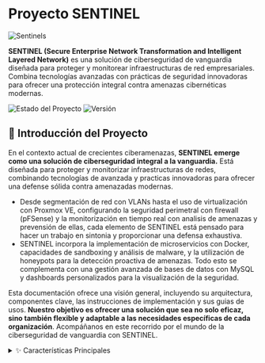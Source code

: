 # Proyecto SENTINEL
![Sentinels](SENTINELS/ASSETS/Sentinels.gif)


**SENTINEL (Secure Enterprise Network Transformation and Intelligent Layered Network)** es una solución de ciberseguridad de vanguardia diseñada para proteger y monitorear infraestructuras de red empresariales.
Combina tecnologías avanzadas con prácticas de seguridad innovadoras para ofrecer una protección integral contra amenazas cibernéticas modernas.

![Estado del Proyecto](https://img.shields.io/badge/estado-en%20desarrollo-yellow) ![Versión](https://img.shields.io/badge/version-1.0.0-blue)

## 🚀 Introducción del Proyecto

En el contexto actual de crecientes ciberamenazas, **SENTINEL emerge como una solución de ciberseguridad integral a la vanguardia.** Está diseñada para proteger y monitorizar infraestructuras de redes, combinando tecnologías de avanzada y practicas innovadoras para ofrecer una defense sólida contra amenazadas modernas.

- Desde segmentación de red con VLANs hasta el uso de virtualización con Proxmox VE, configurando la seguridad perimetral con firewall (pFSense) y la monitorización en tiempo real con analisis de amenazas y prevensión de ellas, cada elemento de SENTINEL está pensado para hacer un trabajo en sintonia y proporcionar una defensa exhaustiva.
- SENTINEL incorpora la implementación de microservicios con Docker, capacidades de sandboxing y análisis de malware, y la utilización de honeypots para la detección proactiva de amenazas. Todo esto se complementa con una gestión avanzada de bases de datos con MySQL y dashboards personalizados para la visualización de la seguridad.

Esta documentación ofrece una visión general, incluyendo su arquitectura, componentes clave, las instrucciones de implementación y sus guias de usos. **Nuestro objetivo es ofrecer una solución que sea no solo eficaz, sino también flexible y adaptable a las necesidades específicas de cada organización**. Acompáñanos en este recorrido por el mundo de la ciberseguridad de vanguardia con SENTINEL.


<details>
  <summary>✨ Características Principales</summary>
  <ul>
    <li>🛡️ Arquitectura de red segmentada con VLANs</li>
    <li>🖥️ Virtualización avanzada con Proxmox VE</li>
    <li>🔒 Seguridad perimetral robusta (firewall pfSense, IDS/IPS)</li>
    <li>🔍 Monitorización en tiempo real con análisis de amenazas</li>
    <li>🐳 Implementación de microservicios con Docker</li>
    <li>🕵️ Capacidades de sandboxing y análisis de malware</li>
    <li>🍯 Tecnología de honeypots para detección proactiva de amenazas</li>
    <li>🔐 Gestión avanzada de bases de datos con MySQL</li>
    <li>📊 Dashboards personalizados para visualización de seguridad</li>
  </ul>

 <details>
  <summary>🛠️ Tecnologías y Herramientas</summary>
<ul>- Proxmox VE para virtualización</ul>
<ul>- pfSense como firewall principal</ul>
<ul>- Suricata/Snort para IDS/IPS</ul>
<ul>- Docker para contenerización</ul>
<ul>- MySQL para gestión de bases de datos</ul>
<ul>- Python y Bash para scripting y automatización</ul>
<ul>- Ansible para gestión de configuraciones</ul>
 </details>

<details>
  <summary>🏗️ Componentes Clave</summary>
  <ul>
    <li>Arquitectura de Red Segmentada
      <ul>
        <li>Diseño de topología con VLANs y zonas de seguridad</li>
        <li>Implementación de modelo de zonas y conductos</li>
      </ul>
    </li>
    <li>Virtualización y Servicios Core
      <ul>
        <li>Plataforma Proxmox VE</li>
        <li>Servidores virtuales para servicios esenciales</li>
      </ul>
    </li>
    <li>Seguridad Perimetral y de Red
      <ul>
        <li>Firewall pfSense</li>
        <li>IDS/IPS (Snort)</li>
        <li>Filtrado DNS con Pi-hole</li>
      </ul>
    </li>
    <li>Gestión y Seguridad de Datos
      <ul>
        <li>MySQL con configuraciones de seguridad avanzadas</li>
        <li>Sistema de copias de seguridad y RAID</li>
      </ul>
    </li>
    <li>Monitorización y Administración
      <ul>
        <li>Sistema de monitorización en tiempo real (Zabbix o Nagios)</li>
        <li>Administración remota con Webmin</li>
      </ul>
    </li>
    <li>Contenedores y Microservicios
      <ul>
        <li>Implementación de Docker</li>
      </ul>
    </li>
    <li>Técnicas Avanzadas de Seguridad
      <ul>
        <li>Port Knocking</li>
        <li>Gestión de secretos con SOPS y AGE</li>
        <li>VPN para acceso remoto seguro</li>
      </ul>
    </li>
    <li>Automatización y Scripting
      <ul>
        <li>Scripts en Bash y Python para mantenimiento y seguridad</li>
      </ul>
    </li>
    <li>Análisis de Malware y Sandboxing
      <ul>
        <li>Cuckoo Sandbox</li>
        <li>Laboratorio aislado para análisis manual</li>
      </ul>
    </li>
    <li>Honeypots y Deception Technology
      <ul>
        <li>T-Pot para simulación de servicios</li>
        <li>Señuelos y trampas en la red</li>
      </ul>
    </li>
    <li>Pruebas de Seguridad y Hardening
      <ul>
        <li>Pentesting</li>
        <li>Hardening de sistemas y servicios</li>
      </ul>
    </li>
  </ul>
</details>

<details>
  <summary>📋 Resumen de Recursos</summary>
  
  | Componente            | Almacenamiento | CPU | RAM     | IP               |
  |-----------------------|----------------|-----|---------|-------------------|
  | Máquina Host (x2)     | 510GB          | 4   | 8GB     | 100.77.20.132     |
  | VM Windows            | 50GB           | 2   | 4GB     | 192.168.1.10/24   |
  | VM Linux              | 50GB           | 2   | 4GB     | 192.168.1.20/24   |
  | VM Mac                | 50GB           | 2   | 4GB     | 192.168.1.30/24   |
  | Máquina Contenedores  | 50GB           | 2   | 4GB     | 192.168.1.40/24   |
  | pfSense (Firewall)    | 20GB           | 1   | 2GB     | 192.168.1.1/24    |
  | Suricata/Snort (IDS/IPS)| 20GB         | 1   | 2GB     | 192.168.1.50/24   |
  | MySQL (en Proxmox)    | 20GB           | 1   | 2GB     | 192.168.1.60/24   |
  | Raspberry Pi (MySQL)   | 20GB          | 1   | 2GB     | 192.168.1.70/24   |

</details>

<details>
  <summary>🛜  DIAGRAMA DE RED SENTINEL</summary>

  ![Diagrama de red](SENTINELS/ASSETS/Diagramasentinel.gif)

</details>


 ## 🚀 Instrucciones de Instalación</summary>
<details>
  <summary>🚀 HIPERVISOR: DEFINICIÓN Y TIPOS </summary>

Los hipervisores, o monitores de máquinas virtuales, son sistemas de software que crean y ejecutan máquinas virtuales. Estos hipervisores separan el sistema operativo y los recursos de las máquinas virtuales para crearlas y gestionarlas. El hardware físico que funciona como hipervisor se llama "host", mientras que las máquinas virtuales que utilizan estos recursos se llaman "huéspedes".

El hipervisor trata los recursos como un pool que se puede redistribuir fácilmente entre las máquinas virtuales existentes o las nuevas. Todos los hipervisores requieren algunos elementos del sistema operativo para ejecutar las máquinas virtuales, como el gestor de memoria, el programador de procesos, los controladores de dispositivos, etc.

El hipervisor asigna los recursos a cada máquina virtual y gestiona su programación en función de los recursos físicos disponibles. Con un hipervisor, es posible ejecutar varios sistemas operativos al mismo tiempo, compartiendo los mismos recursos de hardware virtualizados.

## Tipos de Hipervisores

| Característica | Hipervisor Tipo 1 (Bare-Metal) | Hipervisor Tipo 2 (Hosted) |
|----------------|--------------------------------|----------------------------|
| Ejecución | Directamente sobre el hardware físico | Sobre un sistema operativo anfitrión |
| Interacción | Directa con CPU, memoria y almacenamiento | A través del sistema operativo host |
| Eficiencia | Mayor eficiencia y rendimiento | Menor eficiencia debido a la capa adicional del SO |
| Uso común | Entornos empresariales y centros de datos | PCs individuales, desarrollo y pruebas |
| Seguridad | Mayor aislamiento y seguridad | Potencialmente más vulnerable si se compromete el SO host |
| Flexibilidad | Menor flexibilidad en términos de hardware soportado | Mayor flexibilidad para diferentes tipos de hardware |
| Ejemplos | VMware ESXi, Microsoft Hyper-V, Citrix Hypervisor, KVM, Nutanix AHV, Proxmox VE | VMware Workstation/Fusion, Oracle VirtualBox, QEMU |
| Ventajas | Mejor aprovechamiento de recursos, alta disponibilidad | Fácil instalación, ideal para múltiples SO en una sola máquina |
| Desventajas | Requiere hardware dedicado, mayor complejidad de configuración | Posible latencia, menor rendimiento general |
| Ideal para | Infraestructuras que requieren alto rendimiento y disponibilidad | Usuarios que necesitan múltiples entornos operativos en una sola máquina |

## Funcionalidad

Un hipervisor permite que varias instancias de sistema operativo trabajen juntas y compartan los mismos recursos físicos de la computadora. Esto se conoce como virtualización, y estas instancias se llaman máquinas virtuales. El hipervisor administra estas máquinas virtuales mientras se ejecutan simultáneamente, separándolas lógicamente y asignando recursos de manera individual. Esto evita que una máquina virtual afecte a las demás, asegurando que si una de ellas se bloquea o tiene problemas, las demás sigan funcionando correctamente.
</details>

<details>
  <summary>📘 Guía de Uso</summary>
  <ul>
    <details>
      <summary>📘 Proxmox</summary>
      <ul>
        <li><strong>Proxmox Virtual Environment (Proxmox VE)</strong>
          <ul>
            <li>Proxmox VE es una plataforma de virtualización basada en Debian GNU/Linux que permite gestionar máquinas virtuales (VMs), contenedores y almacenamiento definido por software.</li>
            <li>Utiliza tecnologías como <strong>KVM</strong> para virtualización de hardware y <strong>LXC</strong> para virtualización a nivel de sistema operativo.</li>
          </ul>
        </li>
        <li><strong>Tecnologías de Virtualización: QEMU y KVM</strong>
          <ul>
            <li><strong>QEMU (Quick Emulator):</strong> Emulador de hardware y máquina virtual que puede operar con diferentes arquitecturas (x86, ARM, MIPS) y admite migración en vivo de VMs.</li>
            <li><strong>KVM (Kernel-based Virtual Machine):</strong> Hipervisor de tipo 1 basado en el kernel de Linux que permite ejecutar máquinas virtuales de alto rendimiento aprovechando las tecnologías de virtualización por hardware (Intel VT-x, AMD-V).</li>
          </ul>
        </li>
        <li><strong>Características clave de Proxmox VE:</strong>
          <ul>
            <li>Optimización de recursos y costos mediante virtualización eficiente.</li>
            <li>Interfaz web intuitiva para gestión centralizada de VMs, contenedores y almacenamiento.</li>
            <li>Soporte para diferentes tipos de almacenamiento (local, NFS, CIFS, iSCSI).</li>
            <li>Posibilidad de crear clústeres para redundancia y alta disponibilidad.</li>
            <li>Herramientas integradas para copias de seguridad, restauración y migración en vivo.</li>
            <li>Gestión avanzada de usuarios y permisos de acceso.</li>
            <li>Actualizaciones regulares con parches de seguridad y nuevas funciones.</li>
          </ul>
        </li>
        <li><strong>CEPH: Almacenamiento Distribuido</strong>
          <ul>
            <li><strong>¿Qué es CEPH?</strong> Un sistema de almacenamiento distribuido, escalable y confiable que combina almacenamiento de objetos, bloques y archivos.</li>
            <li><strong>Componentes principales de CEPH:</strong>
              <ul>
                <li><strong>Monitores:</strong> Controlan el estado del clúster.</li>
                <li><strong>Dispositivos de almacenamiento de objetos:</strong> Guardan los datos distribuidos.</li>
                <li><strong>Gestores:</strong> Gestionan las métricas y las interfaces del sistema.</li>
                <li><strong>Servidores de metadatos:</strong> Manejan el sistema de archivos CephFS.</li>
              </ul>
            </li>
            <li><strong>Ventajas de CEPH:</strong>
              <ul>
                <li>Alta disponibilidad gracias a la replicación y codificación de borrado.</li>
                <li>Escalabilidad masiva sin puntos de fallo únicos.</li>
                <li>Soporta múltiples tipos de almacenamiento (objetos, bloques y archivos).</li>
              </ul>
            </li>
          </ul>
        </li>
        <li><strong>Roles de Usuarios y Grupos en Proxmox:</strong>
          <table>
            <thead>
              <tr>
                <th>Rol</th>
                <th>Descripción</th>
              </tr>
            </thead>
            <tbody>
              <tr>
                <td><strong>Administrator</strong></td>
                <td>Total control sobre el sistema.</td>
              </tr>
              <tr>
                <td><strong>NoAccess</strong></td>
                <td>Sin privilegios para acceder.</td>
              </tr>
              <tr>
                <td><strong>PVEAdmin</strong></td>
                <td>Permite realizar muchas tareas, pero no puede cambiar la configuración del sistema.</td>
              </tr>
              <tr>
                <td><strong>PVEAuditor</strong></td>
                <td>Solo puede leer la información, no modificarla.</td>
              </tr>
              <tr>
                <td><strong>PVEDatastoreAdmin</strong></td>
                <td>Permite crear y gestionar espacio de backup y plantillas.</td>
              </tr>
              <tr>
                <td><strong>PVEDatastore</strong></td>
                <td>Permite asignar espacio de backup y visualizar el almacenamiento disponible.</td>
              </tr>
              <tr>
                <td><strong>PVEPoolAdmin</strong></td>
                <td>Administra pools de recursos.</td>
              </tr>
              <tr>
                <td><strong>PVEPoolUser</strong></td>
                <td>Acceso solo para visualizar pools.</td>
              </tr>
              <tr>
                <td><strong>PVESysAdmin</strong></td>
                <td>Acceso a auditoría, consola del sistema y registros.</td>
              </tr>
              <tr>
                <td><strong>PVEVMAdmin</strong></td>
                <td>Permite administrar todas las máquinas virtuales.</td>
              </tr>
              <tr>
                <td><strong>PVEVM</strong></td>
                <td>Permite ver, realizar copias de seguridad, configurar CD-ROM, acceder a la consola de máquinas virtuales y gestionar la energía de las VMs.</td>
              </tr>
            </tbody>
          </table>
          <ul>
            <li>Proxmox permite la creación de roles personalizados con privilegios adaptados a necesidades específicas.</li>
            <li>Los grupos de usuarios pueden ser creados para asignar permisos de forma más eficiente.</li>
          </ul>
        </li>
        <li><strong>Almacenamiento de ISOs y Plantillas en Proxmox:</strong>
          <ul>
            <li><strong>Imágenes ISO:</strong> Por defecto se almacenan en: <code>/var/lib/vz/template/iso</code></li>
            <li><strong>Plantillas de contenedores:</strong> Se almacenan por defecto en: <code>/var/lib/vz/template/cache</code></li>
            <li><strong>Imágenes de discos y plantillas de VMs:</strong> Usualmente se almacenan en: <code>/var/lib/vz/images/</code></li>
          </ul>
          <p>Proxmox permite configurar y crear repositorios dedicados para ISOs y plantillas. Para hacerlo, sigue estos pasos:</p>
          <ol>
            <li>En la interfaz web de Proxmox, selecciona el objeto "Datacenter" en la barra lateral.</li>
            <li>Abre la pestaña "Storage".</li>
            <li>Haz clic en "Add" y selecciona "Directory".</li>
            <li>Especifica un ID para el almacenamiento y la ruta donde deseas guardar los archivos.</li>
            <li>Selecciona los tipos de contenido a almacenar (ISO Images, Container Templates, etc.).</li>
          </ol>
        </li>
        <li><strong>Licencia de Proxmox:</strong>
          <ul>
            <li>Proxmox VE se distribuye bajo la licencia <strong>GNU AGPLv3</strong>, lo que permite su uso gratuito y la inspección de su código fuente.</li>
          </ul>
        </li>
      </ul>
    </details>
    <details>
  <summary>📚 Docker y Docker Compose</summary>
  <ul>
    <li><strong>Docker</strong>
      <ul>
        <li>Docker es una plataforma de código abierto que automatiza el despliegue de aplicaciones dentro de contenedores de software.</li>
        <li>Permite a los desarrolladores empaquetar aplicaciones con todas sus dependencias en contenedores ligeros, portátiles y consistentes.</li>
      </ul>
    </li>
    <li><strong>Componentes Clave</strong>
      <ul>
        <li><strong>Motor Docker</strong>: Aplicación cliente-servidor que incluye:
          <ul>
            <li><strong>Daemon (dockerd)</strong>: Proceso que gestiona contenedores, imágenes y redes.</li>
            <li><strong>API de Docker</strong>: Interfaz RESTful que permite la comunicación entre el cliente Docker y el daemon.</li>
            <li><strong>Cliente CLI (docker)</strong>: Herramienta de línea de comandos para interactuar con Docker.</li>
          </ul>
        </li>
        <li><strong>Imágenes</strong>: Plantillas de solo lectura que se utilizan para crear contenedores.</li>
        <li><strong>Contenedores</strong>: Instancias ejecutables de imágenes que ejecutan aplicaciones y sus dependencias.</li>
        <li><strong>Registros</strong>: Repositorios para almacenar y distribuir imágenes (ej. Docker Hub, Google Container Registry).</li>
      </ul>
    </li>
    <li><strong>Docker Compose</strong>
      <ul>
        <li>Docker Compose es una herramienta para definir y ejecutar aplicaciones Docker multi-contenedor.</li>
        <li>Utiliza un archivo YAML llamado <code>docker-compose.yml</code> para definir servicios.</li>
        <li>Se usa <code>docker compose up</code> para iniciar los contenedores.</li>
        <ul>
          <li><strong>Estructura básica del archivo docker-compose.yml:</strong>
            <pre><code>
version: "3.8"
services:
  web:
    image: nginx
    ports:
      - "80:80"
    volumes:
      - ./web:/usr/share/nginx/html
  db:
    image: mysql:8.0
    environment:
      MYSQL_ROOT_PASSWORD: example_password
            </code></pre>
          </li>
          <li><strong>Comandos principales:</strong>
            <ul>
              <li><code>docker compose up -d</code>: Inicia los servicios definidos en el archivo docker-compose.yml.</li>
              <li><code>docker compose down</code>: Detiene los servicios y elimina los contenedores creados.</li>
              <li><code>docker compose logs</code>: Muestra los logs de los servicios en ejecución.</li>
            </ul>
          </li>
        </ul>
      </ul>
    </li>
  </ul>

 ## Instalación de Docker y Docker Compose
  1. **Instalar Docker y Docker Compose**:
     ```bash
     apk add docker
     apk add docker-compose
     ```
  2. **Iniciar el servicio Docker**:
     ```bash
     service docker start
     ```
  3. **Verificar la instalación**:
     ```bash
     docker --version
     docker-compose --version
     ```
  ## Descarga de Imágenes Docker
  1. **Descargar imágenes necesarias**:
     - Para descargar la imagen de Nginx:
       ```bash
       docker pull nginx
       ```
     - Para descargar la imagen de Portainer:
       ```bash
       docker pull portainer/portainer-ce
       ```
  ## Ejecución de Contenedores
  1. **Ejecutar un contenedor Nginx**:
     ```bash
     docker run --nombre -de- mi-nginx -d -p 80:80 nginx
     ```
  2. **Ejecutar un contenedor Portainer**:
     ```bash
     docker run -d -p 9000:9000 --nombre-de-mi-portainer portainer/portainer-ce
     ```
  3. **Listar contenedores activos e imágenes descargadas**:
     ```bash
     docker ps -a
     docker images
     ```
  ## Uso de Docker Compose
  1. **Crear un archivo `docker-compose.yml`**:
     Este archivo define los servicios que deseas desplegar. Un ejemplo básico podría ser:
     ```yaml
     version: "3.8"
     services:
       app:
         image: php:8-fpm
         volumes:
           - ./app:/var/www/html
       db:
         image: mysql:8.0
         environment:
           MYSQL_ROOT_PASSWORD: example_password
       web:
         image: nginx
         ports:
           - "80:80"
         volumes:
           - ./nginx.conf:/etc/nginx/nginx.conf
     ```
  2. **Ejecutar los servicios definidos en `docker-compose.yml`**:
     ```bash
     docker compose up -d
     ```
  3. **Detener los servicios**:
     ```bash
     docker compose down
     ```
  4. **Ver logs de los servicios**:
     ```bash
     docker compose logs
     ```
  ## Gestión con Portainer
  1. **Acceder a Portainer**:
     - Una vez que el contenedor de Portainer esté en ejecución, accede a través del navegador en `http://localhost:9000`.
  2. **Crear un stack desde Portainer**:
     - Ve a la sección "Stacks" y selecciona "Add Stack".
     - Copia el contenido del archivo `docker-compose.yml` en el editor web.
     - Haz clic en "Deploy the Stack".
  ## Verificación del Despliegue
  1. **Verificar contenedores activos**:
     ```bash
     docker ps -a
     ```
  2. **Acceso a la aplicación web**:
     - Accede a tu aplicación web en `http://localhost`.
  3. **Acceso a phpMyAdmin (si está configurado)**:
     - Accede a phpMyAdmin en `http://localhost:8080`.
  4. **Estado del entorno desplegado (ejemplo)**:
     - Contenedores activos dentro del stack (ejemplo):
       - `miAppMySQL` (MySQL 8.0) → Escuchando en el puerto `3306:3306`.
       - `miAppNginx` (Servidor web Nginx) → Escuchando en `80:80`.
       - `miAppPHP` (PHP-FPM) → Sin puerto expuesto directamente.
       - `miAppPhpMyAdmin` (phpMyAdmin) → Accesible en `8080:80`.
 </details>
 <details>
  <summary>📘 Clúster Proxmox</summary>
      <h2>Clúster de Proxmox con 2 Nodos</h2>

  <p>Un <strong>Clúster de Proxmox</strong> es un conjunto de servidores (nodos) que trabajan de manera coordinada, gestionados desde una única interfaz. La principal ventaja de un clúster es que permite compartir recursos, como máquinas virtuales y almacenamiento, entre los nodos.</p>

  <p>En SENTINEL, hemos implementado la configuración de un clúster de dos nodos en <strong>Proxmox VE</strong>. El Cluster nos permite: la gestión centralizada de varios nodos, facilitando tareas como la migración de máquinas virtuales (VM), alta disponibilidad y administración de recursos.</p>

  <h4>Funcionalidades Clave:</h4>
  <ul>
    <li><strong>Migración de VMs</strong>: Las máquinas virtuales pueden ser movidas entre los nodos del clúster sin interrumpir su funcionamiento.</li>
    <li><strong>Alta Disponibilidad</strong>: Las máquinas virtuales pueden reiniciarse en otros nodos en caso de que uno de los nodos falle.</li>
    <li><strong>Gestión Centralizada</strong>: Los nodos pueden ser gestionados desde una sola interfaz web o por línea de comandos.</li>
    <li><strong>Escalabilidad</strong>: Es posible añadir más nodos al clúster conforme se necesiten más recursos.</li>
  </ul>

  <h4>Palabras claves de un Clúster Proxmox</h4>
  <ul>
    <li><strong>Nodos</strong>: Los servidores físicos o virtuales que forman parte del clúster. Cada nodo ejecuta una instancia de <strong>Proxmox VE</strong> (Virtual Environment) y puede contener máquinas virtuales o contenedores.</li>
    <li><strong>Corosync</strong>: Un sistema de comunicación entre nodos que garantiza que todos los nodos tengan la misma información y estado. <strong>Corosync</strong> es el encargado de la sincronización y comunicación en tiempo real, asegurando que los nodos estén siempre actualizados y evitando inconsistencias, como un estado de "split-brain" donde ambos nodos creen que son el principal.</li>
    <li><strong>Quorum</strong>: El quorum es el número mínimo de nodos que deben estar activos para que el clúster funcione correctamente. En un clúster de dos nodos, el quorum es crítico, ya que si un nodo se apaga, el clúster podría quedar sin consenso. Esto se soluciona añadiendo un <strong>nodo de votación</strong> (un tercer nodo virtual), que actúa como árbitro y garantiza que el clúster siempre tenga un consenso válido.</li>
    <li><strong>Cluster Manager (pvecm)</strong>: Herramienta utilizada para crear, gestionar y mantener la configuración del clúster desde la línea de comandos.</li>
  </ul>

  <h4>Beneficios de un Clúster de Dos Nodos:</h4>
  <ul>
    <li><strong>Alta Disponibilidad (HA)</strong>: Si un nodo falla, las máquinas virtuales pueden ser automáticamente reiniciadas en el otro nodo.</li>
    <li><strong>Migración en vivo</strong>: Las VMs pueden ser migradas de un nodo a otro sin causar tiempo de inactividad.</li>
    <li><strong>Redundancia de recursos</strong>: Los recursos (almacenamiento, CPU, memoria) están distribuidos entre los nodos, aumentando la tolerancia a fallos. Además, la distribución de recursos permite un balanceo de carga entre los nodos.</li>
  </ul>

  <h4>Redundancia de Almacenamiento</h4>
  <p>Para que las máquinas virtuales puedan ser movidas entre los nodos sin interrumpir el servicio, es crucial contar con un <strong>almacenamiento compartido</strong> (NFS, Ceph o iSCSI). Este almacenamiento es accesible desde ambos nodos y asegura que las VMs tengan acceso a los mismos discos, independientemente del nodo en el que se encuentren.</p>

  <h4>Monitoreo y Mantenimiento del Clúster</h4>
  <p>Es importante mantener el clúster funcionando de manera eficiente. Algunas herramientas útiles para monitorear el estado del clúster incluyen:</p>
  <ul>
    <li><code>pvecm status</code>: Muestra el estado general del clúster.</li>
    <li><code>pvecm nodes</code>: Verifica los nodos conectados.</li>
    <li><code>pvesh get /cluster/config/nodes</code>: Proporciona una vista detallada de la configuración de los nodos.</li>
  </ul>

  <h4>Consideraciones de Seguridad</h4>
  <p>Para proteger el clúster, se deben seguir buenas prácticas de seguridad, tales como:</p>
  <ul>
    <li>Configurar <strong>SSH seguro</strong> con claves robustas para la autenticación entre nodos.</li>
    <li>Utilizar <strong>firewalls</strong> para restringir el acceso a puertos específicos del clúster.</li>
    <li>Asegurar que la comunicación entre nodos sea privada, especialmente si el clúster se distribuye a través de redes públicas. Se recomienda el uso de <strong>VPNs</strong> o redes privadas para la comunicación entre los nodos.</li>
  </ul>

  <h3>Requisitos Previos</h3>
  <ul>
    <li><strong>Proxmox VE</strong> instalado en ambos nodos.</li>
    <li><strong>Acceso SSH</strong> entre los nodos.</li>
    <li><strong>Red de comunicación estable</strong> entre los nodos.</li>
    <li><strong>Almacenamiento compartido (opcional)</strong>: Para alta disponibilidad y migración de VMs sin interrupciones, se recomienda tener un almacenamiento compartido accesible desde ambos nodos (NFS, Ceph, iSCSI).</li>
  </ul>
      <ul>
        <li>Implementación de un Clúster en Proxmox
          <ul>
            <li>Esta guía detalla cómo unir dos nodos Proxmox para formar un clúster, permitiendo la administración centralizada y la migración en vivo de máquinas virtuales.</li>
          </ul>
        </li>
        <li>Paso 1: Configuración de Red
          <ul>
            <li>Verificamos que ambos nodos tengan nombres de host y direcciones IP estáticas:</li>
            <pre><code>hostnamectl set-hostname proxmox-node1
echo "192.168.1.101 proxmox-node1" | sudo tee -a /etc/hosts
echo "192.168.1.102 proxmox-node2" | sudo tee -a /etc/hosts</code></pre>
          </ul>
        </li>
        <li>Paso 2: Creación del Clúster en el Primer Nodo
          <ul>
            <li>En el nodo principal, ejecutamos:</li>
            <pre><code>pvecm create my-cluster</code></pre>
            <li>Verificamos que el clúster se haya creado correctamente:</li>
            <pre><code>pvecm status</code></pre>
          </ul>
        </li>
        <li>Paso 3: Unir el Segundo Nodo al Clúster
          <ul>
            <li>En el nodo que queremos agregar, ejecutamos:</li>
            <pre><code>pvecm add 192.168.1.101</code></pre>
            <li>Verificamos que ambos nodos estén en el clúster:</li>
            <pre><code>pvecm nodes</code></pre>
          </ul>
        </li>
        <li>Paso 4: Configuración Adicional
          <ul>
            <li>Habilitamos la migración sin contraseña entre nodos:</li>
            <pre><code>ssh-copy-id root@proxmox-node2</code></pre>
            <li>Probamos la migración en vivo:</li>
            <pre><code>qm migrate 100 proxmox-node2 --online</code></pre>
          </ul>
        </li>
        <li>Paso 5: Verificación del Clúster
          <ul>
            <li>Verificamos el estado general del clúster:</li>
            <pre><code>pvecm status
pvecm nodes
pvesh get /cluster/config/nodes</code></pre>
          </ul>
        </li>
      </ul>
    </details>
    <details>
      <summary>📘 Implementación del Servicio FTP con Certificado SSL</summary>
      <ul>
        <li>Implementación del Servicio FTP con Certificado SSL
          <ul>
            <li>Esta guía describe cómo configurar un servicio FTP seguro utilizando un certificado SSL. Esto asegurará que las transferencias de archivos sean cifradas, protegiendo así la información sensible durante el tránsito de estos archivos.</li>
          </ul>
        </li>
        <li>Paso 1: Instalación de vsftpd
          <ul>
            <li>Actualizamos los repositorios, instalamos vsftpd y habilitamos para que se inicie al arrancar el sistema:
              <pre><code>sudo apt update
sudo apt install vsftpd
sudo systemctl enable vsftpd</code></pre>
            </li>
            <li>Verificamos que el servicio esté corriendo:
              <pre><code>sudo systemctl status vsftpd</code></pre>
            </li>
          </ul>
        </li>
        <li>Paso 2: Generación del Certificado SSL
          <ul>
            <li>Generamos el certificado SSL/TLS utilizando OpenSSL:
              <pre><code>sudo openssl req -x509 -nodes -days 365 -newkey rsa:2048 -keyout /etc/ssl/private/vsftpd.pem -out /etc/ssl/private/vsftpd.pem</code></pre>
            </li>
            <li>Después, nos pide información adicional que debemos rellenar.</li>
          </ul>
        </li>
        <li>Paso 3: Configuración de vsftpd
          <ul>
            <li>Abrimos el archivo de configuración de vsftpd:
              <pre><code>sudo nano /etc/vsftpd.conf</code></pre>
            </li>
            <li>Aseguramos que las siguientes líneas estén presentes y configuradas correctamente, incluyendo los directorios de los certificados anteriores:
              <pre><code>listen=YES
anonymous_enable=NO
local_enable=YES
write_enable=YES
chroot_local_user=YES
ssl_enable=YES
allow_anon_ssl=NO
force_local_data_ssl=YES
force_local_logins_ssl=YES
ssl_tlsv1=YES
ssl_sslv2=NO
ssl_sslv3=NO
rsa_cert_file=/etc/ssl/private/vsftpd.pem
rsa_private_key_file=/etc/ssl/private/vsftpd.pem</code></pre>
            </li>
            <li>Guardamos y cerramos el archivo.</li>
          </ul>
        </li>
        <li>Paso 4: Ajuste del Firewall
          <ul>
            <li>Permitimos el tráfico FTP y FTP sobre SSL (FTPS):
              <pre><code>sudo ufw allow 20/tcp
sudo ufw allow 21/tcp
sudo ufw allow 990/tcp
sudo ufw reload</code></pre>
            </li>
          </ul>
        </li>
        <li>Paso 5: Reinicio del Servicio vsftpd
          <ul>
            <li>Reiniciamos el servicio vsftpd para que los cambios sean aplicados:
              <pre><code>sudo systemctl restart vsftpd</code></pre>
            </li>
          </ul>
        </li>
      </ul>
    </details>
    <details>
  <summary>🔥 Instalación y Conceptualización de pfSense en un Entorno Virtualizado</summary>
  <ul>
    <li><strong>Introducción a pfSense</strong>
      <p>En el marco del proyecto Sentinel, pfSense emerge como una solución de seguridad y gestión de red altamente efectiva y versátil. Este potente firewall de código abierto, basado en FreeBSD, cuenta con características que lo convierten en una elección ideal para proteger y optimizar nuestra infraestructura de red.</p>
      <p>pfSense se destaca por su robusta capacidad de filtrado de paquetes, permitiendo un control granular sobre el tráfico de red entrante y saliente. Su interfaz web intuitiva facilita la configuración y administración, incluso para usuarios con conocimientos técnicos limitados.</p>
    </li>
    <li><strong>Adaptadores de Red en pfSense</strong>
      <ul>
        <li><strong>Adaptador puente (WAN):</strong> Conecta la interfaz de red virtual con la red física del host, permitiendo que pfSense obtenga una dirección IP directamente del router de Internet. Es esencial para que pfSense funcione como firewall y router, gestionando el tráfico entre la red interna (LAN) y la red externa (Internet).</li>
        <li><strong>Red NAT (LAN):</strong> Permite la traducción de direcciones IP privadas a direcciones públicas, conservando direcciones IPv4 y permitiendo la conexión con otros dispositivos de la red interna sin exponer IPs privadas a la red externa.</li>
      </ul>
    </li>
    <li><strong>Funciones Clave de pfSense</strong>
      <ul>
        <li><strong>Firewall y NAT:</strong> Reglas avanzadas de filtrado y traducción de direcciones para proteger y gestionar el tráfico de red.</li>
        <li><strong>VPN:</strong> Soporte para conexiones seguras mediante OpenVPN e IPsec.</li>
        <li><strong>QoS y Traffic Shaping:</strong> Control del tráfico para priorizar servicios, permitiendo establecer límites de ancho de banda por IP o red.</li>
        <li><strong>IDS/IPS:</strong> Integración con Snort o Suricata como sistemas de detección y prevención de intrusiones, permitiendo monitorear y bloquear tráfico malicioso en tiempo real.</li>
        <li><strong>Portal Cautivo:</strong> Control de acceso a la red mediante autenticación.</li>
      </ul>
    </li>
    <li><strong>Proceso de Instalación de pfSense</strong>
      <p>Antes de profundizar con los conceptos teóricos, procederemos a realizar una demostración práctica de la instalación de pfSense en un entorno virtualizado. Para ello, configuraremos la máquina virtual con dos adaptadores de red. La primera interfaz se conectará a la WAN (salida hacia Internet), mientras que la segunda se destinará a la LAN (conexión con otras máquinas virtuales del laboratorio):</p>
      <ul>
        <li><strong>Adaptador puente (WAN):</strong> Configurado para acceder a Internet y conectarse al router físico, obteniendo una IP pública para que pfSense pueda gestionar el tráfico de la red externa.</li>
          <li>El adaptador puente se utiliza para la interfaz WAN, permitiendo que pfSense obtenga una dirección IP directamente del router de Internet. Esto es esencial para que pueda funcionar como firewall y router, gestionando el tráfico entre la red interna (LAN) y la red externa (Internet)</li>
        <li><strong>Red NAT (Network Address Translation: LAN):</strong> es una tecnología en redes que permite la traducción de direcciones IP privadas a una dirección IP pública. Esta técnica es esencial para conservar las direcciones IPv4 públicas, que son un recurso limitado. </li>
<li>Se utilizará para la comunicación entre los dispositivos internos de la red sin exponer las IPs internas al exterior.</li>
      </ul>
      <p>Una vez iniciada la máquina de pfSense, verás una pantalla de bienvenida que te guiará a través del proceso de configuración inicial, donde podrás aceptar los términos de uso y comenzar la instalación del sistema.</p>
      <li>
      <strong>Pantalla de instalación de pfSense:</strong><br>
      <img src="https://github.com/Beasluna/sentinel/blob/1a482c65a59e25ddcace367038a5523571d87ae2/SENTINELS/ASSETS/pfSense/Posinstalacion.png" 
            alt="Pantalla de instalación de pfSense" width="600">
      </li>
      <li>
        <strong>Nos focalizamos en la configuración de interfaces:</strong><br>
        Una vez que pfSense esté instalado, se te pedirá que configures las interfaces de red, como WAN y LAN. Esto es crucial para establecer conexiones con Internet y tu red local.
      </li>
      <li>
        Para acceder a la interfaz web de administración de pfSense desde cualquier navegador, primero debemos deshabilitar temporalmente el firewall. Para ello, ejecutamos el siguiente comando en la terminal de pfSense:
      </li>
      <li>
        <strong>Deshabilitar firewall temporalmente:</strong><br><br>
        <code>pfctl -d</code> Este comando desactiva el firewall de pfSense de forma temporal, permitiendo el acceso a la GUI sin restricciones.<br>
        <img src="https://github.com/Beasluna/sentinel/blob/1a482c65a59e25ddcace367038a5523571d87ae2/SENTINELS/ASSETS/pfSense/pfctl.png" 
             alt="Comando pfctl en pfSense" width="600">
      </li>
      <li>
        <strong>Verificación de la IP asignada:</strong><br><br>
        Tras deshabilitar el firewall, podemos verificar la IP asignada a la interfaz de administración.<br>
        <img src="https://github.com/Beasluna/sentinel/blob/1a482c65a59e25ddcace367038a5523571d87ae2/SENTINELS/ASSETS/pfSense/ip.png" 
             alt="Verificación de IP en pfSense" width="600">
      </li>
      <li>
        <strong>Acceso a la interfaz web:</strong><br><br>
        Ahora podemos acceder a la interfaz web de pfSense, aunque el navegador pueda mostrar una advertencia indicando que el sitio no es seguro o no es de confianza. Esto ocurre porque pfSense utiliza un certificado autofirmado por defecto. Para continuar, simplemente debemos aceptar la excepción de seguridad en el navegador.<br>
        <img src="https://github.com/Beasluna/sentinel/blob/13b40b4beec08d9d607e7ca87dc30b946a94912c/SENTINELS/ASSETS/pfSense/irtefaz.png"> <br><br>
        Accederemos introduciendo la URL: <code>https://192.168.123.24</code> en el navegador.<br>   
        <ul>
          <li><strong>Usuario:</strong> admin</li>
          <li><strong>Contraseña:</strong> pfsense<li>
        </ul>
      </li>
      <li>Una vez dentro de la interfaz web, pfSense nos guiará a través de un asistente de configuración donde definiremos: </li> <br><br>
        <img src="https://github.com/Beasluna/sentinel/blob/1a482c65a59e25ddcace367038a5523571d87ae2/SENTINELS/ASSETS/pfSense/generalinf.png" 
             alt="Interfaz web de pfSense" width="600">
        <ul>
          <li><strong>Hostname:</strong> Nombre que identificará a pfSense en la red.</li>
          <li><strong>Domain:</strong> Dominio al que pertenece el firewall (opcional).</li>
          <li><strong>Servidores DNS:</strong> Podemos utilizar los de Google (8.8.8.8, 8.8.4.4), Cloudflare (1.1.1.1, 1.0.0.1) o el resolver interno (127.0.0.1).</li>
        </ul>
        Estos parámetros son fundamentales para el correcto funcionamiento de la red y el acceso a internet.<br>
        <img src="https://github.com/Beasluna/sentinel/blob/1a482c65a59e25ddcace367038a5523571d87ae2/SENTINELS/ASSETS/pfSense/setup.png" 
             alt="Asistente de configuración de pfSense" width="600"> <br><br>
        <ul> 
          En esta sección, se configuran el Time Server Hostname y la Zona Horaria (Time Zone).
          <li>Por defecto, pfSense selecciona un servidor de tiempo adecuado y la zona horaria predeterminada. A menos que necesitemos realizar algún cambio específico, simplemente hacemos clic en "Next" para continuar con la configuración. </li>
          <li>pfSense nos da la opción de volver a configurar la interfaz WAN. Esto es útil en caso de que hayamos cometido algún error durante la configuración inicial o si necesitamos realizar algún ajuste, como cambiar el tipo de conexión (DHCP, estática, PPPoE) o modificar otros parámetros de red. </li>
          Si no es necesario realizar ajustes en la configuración puedes simplemente avanzar al siguiente paso sin hacer cambios. Esto te permitirá continuar con la configuración del sistema sin retrasos innecesarios.
          <img src="https://github.com/Beasluna/sentinel/blob/1a482c65a59e25ddcace367038a5523571d87ae2/SENTINELS/ASSETS/pfSense/wan.png"
            alt="Interfaz Wan" width="600"> <br><br>
        </ul>
        <ul>
        Ahora configuramos la interfaz LAN, donde definimos la dirección IP que tendrá pfSense dentro de la red interna.<br>
        <il>Aquí podemos establecer una IP estática para el firewall, que servirá como puerta de enlace para los dispositivos de la red local. También podemos ajustar la máscara de subred y otros parámetros si es necesario. </il><br>
        Si no requerimos cambios adicionales, simplemente avanzamos al siguiente paso. <br><br>
          <img src="https://github.com/Beasluna/sentinel/blob/1a482c65a59e25ddcace367038a5523571d87ae2/SENTINELS/ASSETS/pfSense/lan.png"
            alt="Interfaz Lan" width="600"> <br>
        </ul>
        <ul>
          En este paso, podemos cambiar tanto el nombre de usuario como la contraseña de acceso a la interfaz web de pfSense. <br>
          <il>Es recomendable cambiar la contraseña predeterminada (que es pfsense) por una más segura para proteger el acceso al sistema. También podemos cambiar el nombre de usuario si lo deseamos, aunque el valor predeterminado (admin) es comúnmente suficiente</il><br><br>
          Una vez realizados los cambios, avanzamos para completar la configuración.
          <img src="https://github.com/Beasluna/sentinel/blob/1a482c65a59e25ddcace367038a5523571d87ae2/SENTINELS/ASSETS/pfSense/setadmingui.png"
            alt="Cambio de usuario y contraseña" width="600"> <br>
        </ul>
        <ul>
        <il>Después de realizar todos los cambios necesarios en la configuración inicial, pfSense nos pedirá que realicemos un reinicio o reload del sistema. <br>
          Esto aplicará todas las configuraciones realizadas y reiniciará el servicio para que los cambios entren en efecto.</il><br><br>
        <il>Hacemos clic en "Reload" para que pfSense reinicie con la nueva configuración. </il> <br>
        <il>Después de este paso, ya estaremos listos para acceder a la interfaz web y seguir con la configuración avanzada.</il> <br>
          <img src="https://github.com/Beasluna/sentinel/blob/1a482c65a59e25ddcace367038a5523571d87ae2/SENTINELS/ASSETS/pfSense/reload.png"
            alt="Reload" width="600"> <br><br>
          <img src="https://github.com/Beasluna/sentinel/blob/13b40b4beec08d9d607e7ca87dc30b946a94912c/SENTINELS/ASSETS/pfSense/reload1.png"
            alt="Reload" width="600"> <br><br>
          <img src="https://github.com/Beasluna/sentinel/blob/1a482c65a59e25ddcace367038a5523571d87ae2/SENTINELS/ASSETS/pfSense/wizard.png"
            alt="Reload Complete" width="600"> <br><br>
        </ul>
      </li>
      <summary>📊 Dashboard de pfSense</summary>
  <ul>
    <li><strong>Introducción al Dashboard</strong>
      <p>El dashboard de pfSense proporciona un resumen general del estado del sistema y acceso rápido a las configuraciones más importantes.</p>
    </li>
    <li><strong>1. Barra de Navegación Superior</strong>
      <p>En la parte superior de la página, encontrarás una barra de navegación con las opciones principales:</p>
      <ul>
        <li><strong>System:</strong> Configuración del sistema, incluyendo reinicios y actualizaciones.</li>
        <li><strong>Interfaces:</strong> Configuración de las interfaces de red, como WAN y LAN.</li>
        <li><strong>Firewall:</strong> Reglas de firewall, NAT y configuraciones relacionadas.</li>
        <li><strong>Services:</strong> Servicios adicionales como VPN, DHCP, DNS, etc.</li>
        <li><strong>Diagnostics:</strong> Herramientas de diagnóstico y logs.</li>
      </ul>
    </li>
    <li><strong>2. Resumen del Estado del Sistema</strong>
      <p>Debajo de la barra de navegación, se muestra una vista general del estado del sistema:</p>
      <ul>
        <li><strong>Estado de las interfaces:</strong> Información sobre las interfaces WAN y LAN, incluyendo si están activas y su dirección IP asignada.</li>
        <li><strong>Uso de CPU y memoria:</strong> Un gráfico que muestra el uso actual de CPU y memoria del sistema.</li>
        <li><strong>Estado del Firewall:</strong> Indica si el firewall está activo o si hay alguna alerta relevante.</li>
      </ul>
    </li>
    <li><strong>3. Notificaciones y Alertas</strong>
      <p>En la parte superior o inferior de la página, puede haber un área dedicada a notificaciones y alertas:</p>
      <ul>
        <li>Advertencias de seguridad.</li>
        <li>Actualizaciones disponibles.</li>
        <li>Problemas de configuración.</li>
      </ul>
    </li>
    <li><strong>4. Accesos Rápidos a Funciones Comunes</strong>
      <p>En el centro o lateral del dashboard, encontrarás accesos rápidos a tareas comunes:</p>
      <ul>
        <li>Reiniciar el sistema.</li>
        <li>Ver los logs del sistema.</li>
        <li>Consultar las conexiones activas o estadísticas de tráfico.</li>
      </ul>
    </li>
    <li><strong>5. Estadísticas de Tráfico y Conexiones</strong>
      <p>El dashboard también incluye gráficos o tablas que muestran:</p>
      <ul>
        <li>Tráfico en tiempo real.</li>
        <li>Conexiones activas.</li>
        <li>Velocidades de descarga y carga.</li>
        <img src="https://github.com/Beasluna/sentinel/blob/1a482c65a59e25ddcace367038a5523571d87ae2/SENTINELS/ASSETS/pfSense/dashboard.png"
          alt="Dashboard" width="600"> <br><br>
      </ul>
    </li>
  </ul>
    </li>
  </ul>
</details>
    <details>
  <summary>🌐 Exposición de Servicios Locales a Internet con Ngrok</summary>
  <ul>
    <li><strong>Introducción a Ngrok</strong>
      <ul>
        <li>En este documento, encontraran una guía detallada sobre la instalación y configuración de Ngrok, una herramienta esencial para quienes necesitan acceder de forma remota a sus dispositivos o exponer servicios locales a Internet de manera segura. Aprenderan paso a paso cómo instalar Ngrok, autenticaran con su cuenta, crear túneles para conexiones SSH, HTTP y otros protocolos, así como optimizar su uso para mejorar la productividad al trabajar desde casa.</li>
      </ul>
    </li>
    <li><strong>¿Qué es Ngrok?</strong>
      <ul>
        <li>Ngrok es una herramienta que permite exponer servidores locales a Internet mediante túneles seguros. Esto es útil para desarrolladores, administradores de sistemas y cualquier persona que necesite acceder a su equipo de forma remota sin configurar reglas de firewall o abrir puertos en el router.</li>
      </ul>
    </li>
    <li><strong>Seguridad en Ngrok</strong>
      <ul>
        <li>La seguridad es una de las principales características de Ngrok. Para garantizar conexiones seguras y evitar accesos no autorizados, Ngrok implementa las siguientes medidas:</li>
        <li>Cifrado TLS/SSL: Todo el tráfico que pasa por los túneles de Ngrok está protegido mediante cifrado TLS 1.2+.</li>
        <li>Autenticación de usuarios: Ngrok requiere autenticación mediante tokens para generar túneles.</li>
        <li>Protección con contraseña: Al exponer servicios HTTP, Ngrok permite configurar autenticación con usuario y contraseña.</li>
        <li>Restricción de accesos: Podéis definir reglas de control de acceso.</li>
        <li>Registros y monitoreo: Ngrok proporciona herramientas para analizar las solicitudes entrantes.</li>
      </ul>
    </li>
    <li><strong>Instalación</strong>
      <ul>
        <li>Ngrok está disponible para múltiples sistemas operativos y su instalación es sencilla. A continuación, les explicamos cómo instalarlo en Linux:</li>
        <li>Lo primero que necesitan es crearse una cuenta en Ngrok.  <br>
        <img src="https://github.com/Beasluna/sentinel/blob/314148000deb83e555cf3d5eed4e59186c57a2be/SENTINELS/ASSETS/ngrok/Creacioncuentangrok.png" alt="Creación de cuenta en Ngrok">
        </li>
        <li>Una vez creada la cuenta, en la página de bienvenida se ofrecen opciones para instalarlo según el sistema operativo. En este caso, vamos a instalar Ngrok en un servidor Linux para crear futuros túneles.<br>
        <img src="https://github.com/Beasluna/sentinel/blob/56d5f384da14b1f320f6af2516fbabe481f5f713/SENTINELS/ASSETS/ngrok/homepagengrok.png" alt="Página de bienvenida Ngrok">
        </li>
        <li>En este caso vamos a instalar ngrok en mi servidor para poder crear futuros túneles:
          <img src="https://github.com/Beasluna/sentinel/blob/fed838a67b5ee3bcb102c7eded0a0d7f42ef9cf5/SENTINELS/ASSETS/ngrok/instalacionserver.png" alt="Instalación servidor Ngrok">
        </li>
        <li>Instalamos Ngrok tal y como lo indica la página oficial:<br>
        <img src="https://github.com/Beasluna/sentinel/blob/620fe37dcdca95ad72bf4319ff1db03df8408e61/SENTINELS/ASSETS/ngrok/instalacionngrokcomandos.png" alt="Instalación Ngrok Comandos">
        </li>
        <li>Comprobamos la instalación ejecutando:“ngrok” o “ngrok --version”
          <pre><code>ngrok --version</code></pre>
          <img src="https://github.com/Beasluna/sentinel/blob/1f48c9ef14794ba402c6715583f3d684dcb8d642/SENTINELS/ASSETS/ngrok/comprobacioninstalacion.png" alt="Comprobación Instalación Ngrok">
        </li>
      </ul>
    </li>
   <li><strong>Autenticación</strong>
      <ul>
        <li>Ngrok requiere autenticación para funcionar correctamente. Para autenticaros, utilizamos el token llamado "Authtoken" que Ngrok proporciona.</li>
        <li>
          <img src="https://github.com/Beasluna/sentinel/blob/eb18ceafad287b47b274cdac6d395ddbd5ccd821/SENTINELS/ASSETS/ngrok/authtoken.png" alt="Autenticación con Ngrok">
        </li>
        <li>Una vez que tengáis el token copiado, ejecutad el siguiente comando en la terminal:
      <pre><code>ngrok config add-authtoken TOKEN_AQUI</code></pre>
    </li>
    <li>Esto guardará vuestro token y permitirá el uso de Ngrok sin problemas.</li>
    <li>
      Aquí tenéis un ejemplo de cómo se ve este proceso:
      <br>
      <img src="https://github.com/Beasluna/sentinel/blob/a218bcea9f935f71ae66d90cf6d61770a4d6ff6d/SENTINELS/ASSETS/ngrok/Creacionauthtokenysaved.png" alt="Creación y guardado de Authtoken">
    </li>
        <li><strong>Creación de Túneles</strong>
  <ul>
    <li>Primero, comprobamos si el servicio SSH está corriendo en el servidor.</li>
    <li>Aquí tienen una imágen de referencia:</li>
    <br>
    <img src="https://github.com/Beasluna/sentinel/blob/3ea8bc62137c446dc241e8e620005069068d1416/SENTINELS/ASSETS/ngrok/servicesshdstatus.png" alt="Servicio SSH Status">
    <li>Para crear el túnel, es tan sencillo como poner ngrok seguido del tipo de protocolo y el puerto al que se quiera apuntar:
      <pre><code>ngrok tcp 22</code></pre>
      <br>
      <img src="https://github.com/Beasluna/sentinel/blob/3ea8bc62137c446dc241e8e620005069068d1416/SENTINELS/ASSETS/ngrok/creaciondeltunelprotocoloypuerto.png" alt="Creación del túnel: protocolo y puerto">
    </li>
    <li>Ngrok va a asignar una dirección del tipo:
      <pre><code>tcp://5.tcp.eu.ngrok.io:11836</code></pre>
      Donde `11836` es el puerto externo aleatorio asignado por Ngrok apuntando al puerto local `22`.
    </li>
    <li>Ngrok va a asignar una dirección del tipo:
      <pre><code>tcp://5.tcp.eu.ngrok.io:11836</code></pre>
      Donde `11836` es el puerto externo aleatorio asignado por Ngrok apuntando al puerto local `22`.
      <br>
      <img src="https://github.com/Beasluna/sentinel/blob/3ea8bc62137c446dc241e8e620005069068d1416/SENTINELS/ASSETS/ngrok/asignaciondedireccionypuertoexterno.png" alt="Asignación de dirección y puerto externo">
    </li>
  </ul>
</li>
<li><strong>Acceso al Túnel desde Otra Máquina</strong>
  <ul>
    <li>Una vez creado el túnel, es importante probarlo desde otra máquina que tenga acceso a Internet. En este ejemplo, usaremos una máquina con Alpine Linux.</li>
    <li>Aquí tenéis un ejemplo de cómo se realiza la comprobación del túnel desde una máquina Alpine Linux:
      <br>
      <img src="https://github.com/Beasluna/sentinel/blob/3ea8bc62137c446dc241e8e620005069068d1416/SENTINELS/ASSETS/ngrok/comprobaciontuneldesdemvalpine.png" alt="Comprobación del túnel desde Alpine Linux">
    <li>
      <pre><code>ssh -p PUERTO_EXTERNO usuario@DIRECCION_NGROK</code></pre>
    </li>
    <li>Aquí teneis un ejemplo de como se realiza la conexión SSH al túnel desde una maquina Alpine Linux:
     <br>
     <img src="https://github.com/Beasluna/sentinel/blob/3ea8bc62137c446dc241e8e620005069068d1416/SENTINELS/ASSETS/ngrok/comprobaciontuneldesdemvalpine2.png" alt="Conexión SSH al túnel desde Alpine Linux">
    </li>
    <li>Aquí tenéis un ejemplo de una conexión SSH exitosa al túnel desde una máquina Alpine Linux:
     <br>
     <img src="https://github.com/Beasluna/sentinel/blob/3ea8bc62137c446dc241e8e620005069068d1416/SENTINELS/ASSETS/ngrok/comprobaciontuneldesdemvalpine3.png" alt="Conexión SSH exitosa al túnel desde Alpine Linux">
    </li>
    <li>Además de acceder a través de SSH, también pueden verificar el estado del túnel en la webapp de Ngrok:
     <br>
     <img src="https://github.com/Beasluna/sentinel/blob/3ea8bc62137c446dc241e8e620005069068d1416/SENTINELS/ASSETS/ngrok/comprobaciontuneldesdemvalpine4.png" alt="Acceso al túnel y verificación en la webapp de Ngrok">
    </li>
    <li>Aquí tienen un ejemplo de otra comprobación  exitosa al túnel desde una máquina Alpine Linux:
     <br>
     <img src="https://github.com/Beasluna/sentinel/blob/3ea8bc62137c446dc241e8e620005069068d1416/SENTINELS/ASSETS/ngrok/comprobaciontuneldesdemvalpine5.png" alt="Comprobación SSH exitosa al túnel desde Alpine Linux">
    </li>
  </ul>
</li>
    <li><strong>Importante</strong>
      <ul>
        <li>
          Cuando ejecutas <code>ngrok tcp 22</code>, Ngrok genera una dirección y puerto aleatorios como:
          <pre><code>Forwarding tcp://0.tcp.ngrok.io:12345 -> localhost:22</code></pre>
          Cada vez que detienes Ngrok con Ctrl + C y lo vuelves a ejecutar, se asignará un puerto diferente. Esto significa que la dirección de conexión cambiará, y tendrás que actualizarla en la máquina desde la que te conectas.
         <br>**Nota:** Véase las siguientes dos imágenes.
          <br>
          <img src="https://github.com/Beasluna/sentinel/blob/deb7d3257c95db14325f7e0127e2947c589a5ec4/SENTINELS/ASSETS/ngrok/nuevadirecciongrok.png" alt="Nueva dirección Ngrok 1">
          <img src="https://github.com/Beasluna/sentinel/blob/deb7d3257c95db14325f7e0127e2947c589a5ec4/SENTINELS/ASSETS/ngrok/nuevadirecciongrok2.png" alt="Nueva dirección Ngrok 2">.
        </li>
      </ul>
    </li>
   <li><strong>Rsync a través del Túnel</strong>
  <ul>
    <li><strong>Preparación del entorno Rsync:</strong></li>
    <ul>
      <li>Creamos un directorio en el servidor y otro en nuestra máquina local con archivos de prueba generados:
        <br>
        <img src="https://github.com/Beasluna/sentinel/blob/6c316c88d9ae3ebbe120be671fe24bf3b53d74a4/SENTINELS/ASSETS/ngrok/rsynk1.png" alt="Creación de directorios para Rsync">
      </li>
      <li>En nuestra máquina virtual (que realizará el rsync), también creamos un directorio donde añadimos tres archivos de prueba de diferentes tamaños:
        <br>
        <img src="https://github.com/Beasluna/sentinel/blob/6c316c88d9ae3ebbe120be671fe24bf3b53d74a4/SENTINELS/ASSETS/ngrok/rsynk2.png" alt="Archivos de prueba en la máquina virtual">
        <pre><code>dd if=/dev/urandom of=archivo_1MB.bin bs=1M count=1
dd if=/dev/urandom of=archivo_10MB.bin bs=1M count=10
dd if=/dev/urandom of=archivo_100MB.bin bs=1M count=100</code></pre>
      </li>
      <li>Ejecutamos `rsync` mediante el túnel creado por Ngrok:</li>
      <ul>
        <li>Paso 1:
          <br>
          <img src="https://github.com/Beasluna/sentinel/blob/main/SENTINELS/ASSETS/ngrok/rsynk3.png" alt="Ejecutando Rsync Paso 1">
        </li>
        <li>Paso 2:
          <br>
          <img src="https://github.com/Beasluna/sentinel/blob/main/SENTINELS/ASSETS/ngrok/rsynk4.png" alt="Ejecutando Rsync Paso 2">
        </li>
        <li>Paso 3:
          <br>
          <img src="https://github.com/Beasluna/sentinel/blob/main/SENTINELS/ASSETS/ngrok/rsynk5.png" alt="Ejecutando Rsync Paso 3">
        </li>
      </ul>
      <li>Como comentamos anteriormente, Ngrok asigna tanto direcciones como puertos aleatorios, por lo que es necesario ejecutar `rsync` de la siguiente manera:
        <pre><code>rsync -avh -e "ssh -p 1142" /home/leo/origen/ rapy@0.tcp.eu.ngrok.io:/home/rapy/Documents/backup_test/</code></pre>
        Usando tanto el puerto como la dirección generada por Ngrok.
      </li>
      <li>Resultados de la sincronización con `rsync`:</li>
      <ul>
        <li>
          <img src="https://github.com/Beasluna/sentinel/blob/b5d762581e28c2b2dffb5c5ee908bdb43f15aea2/SENTINELS/ASSETS/ngrok/rsynk6.png" alt="Resultado Rsync Paso 1">
        </li>
        <li>
          <img src="https://github.com/Beasluna/sentinel/blob/b5d762581e28c2b2dffb5c5ee908bdb43f15aea2/SENTINELS/ASSETS/ngrok/rsynk7.png" alt="Resultado Rsync Paso 2">
        </li>
        <li>
          <img src="https://github.com/Beasluna/sentinel/blob/b5d762581e28c2b2dffb5c5ee908bdb43f15aea2/SENTINELS/ASSETS/ngrok/rsynk8.png" alt="Resultado Rsync Paso 3">
        </li>
      </ul>
    </ul>
    <li><strong>Conclusión</strong></li>
    <ul>
      <li>Ngrok es una herramienta poderosa que permite exponer servicios locales de forma segura a través de Internet sin necesidad de configurar el router o modificar reglas de firewall.</li>
      <li>Al usar Ngrok TCP en el puerto `22`, puedes acceder a tu máquina de forma remota mediante SSH, lo que es útil para administración de servidores, acceso a tu equipo desde cualquier lugar o pruebas de conectividad.</li>
      <li>Sin embargo, es importante recordar que, por defecto, la dirección y el puerto generados cambian cada vez que reinicias Ngrok. Si necesitas una conexión más estable, considera usar una cuenta premium para obtener un puerto TCP fijo.</li>
      <li>En definitiva, Ngrok es una solución rápida y sencilla para establecer túneles seguros, pero si requieres acceso remoto persistente, puedes explorar alternativas como Tailscale, ZeroTier o una VPN propia.</li>
    </ul>
  </ul>
</li>
</details>

<details>
  <summary>📋 POLÍTICA DE COPIAS DE SEGURIDAD Y RESTAURACIÓN</summary>

  <ul>
    <li><b>Introducción</b>
      <ul>
        <li>Esta política establece los procedimientos para garantizar la disponibilidad, integridad y seguridad de los datos del proyecto SENTINEL ante incidentes. Es fundamental para proteger los activos de información críticos de SENTINEL y mantener la confianza en un entorno de amenazas cibernéticas en constante evolución 🚨.</li>
      </ul>
    </li>
    <li><b>Objetivos</b>
      <ul>
        <li>Garantizar la protección de los datos críticos de SENTINEL 🔒.</li>
        <li>Asegurar la disponibilidad de copias de seguridad recientes y verificadas 📂.</li>
        <li>Priorizar la recuperación de sistemas y datos críticos para minimizar el tiempo de inactividad 🚀.</li>
        <li>Implementar mecanismos de cifrado y verificación de integridad 🔑.</li>
      </ul>
    </li>
    <li><b>Tipos de Copias de Seguridad</b>
      <table>
        <tr>
          <th>Tipo</th>
          <th>Descripción</th>
        </tr>
        <tr>
          <td><b>Backup Completo</b></td>
          <td>Respaldo completo de directorios críticos (/etc, /opt, /home, /var/www) almacenado en formato .tar.gz.gpg con cifrado GPG. 🔒</td>
        </tr>
        <tr>
          <td><b>Backup Incremental</b></td>
          <td>Captura cambios desde el último backup completo para optimizar almacenamiento y velocidad del proceso 🚀.</td>
        </tr>
      </table>
    </li>
    <li><b>Procedimiento de Copia de Seguridad</b>
      <ul>
        <li><b>Ejecución del Script:</b> Manual con parámetro "tot" para completo o "int" para incremental ⏰.</li>
        <li><b>Compresión y Cifrado:</b> Datos comprimidos con tar y cifrados con GPG usando AES256 🔒.</li>
        <li><b>Verificación de Integridad:</b> Implícita en el proceso de GPG 🔑.</li>
        <li><b>Almacenamiento Local:</b> En /root/backups. 📁</li>
        <li><b>Registro en Log:</b> Documentación en /var/log/backup.log 📈.</li>
        <li><b>Notificación:</b> Correo de confirmación al administrador (sentinelmlbjp@gmail.com) 📨.</li>
      </ul>
    </li>
    <li><b>Procedimiento de Restauración</b>
      <ul>
        <li><b>Selección del Backup:</b> Identificar el archivo .gpg más reciente o requerido 📊.</li>
        <li><b>Desencriptación:</b> Uso de GPG con la frase de paso correcta para recuperar datos 🔑.</li>
        <li><b>Extracción de Archivos:</b> Desempaquetado del archivo .tar.gz. 🔓.</li>
        <li><b>Restauración Selectiva:</b> Copia de archivos necesarios al sistema 🗂️.</li>
        <li><b>Registro:</b> Documentación manual del proceso de restauración 📈.</li>
        <li><b>Verificación:</b> Comprobación de la integridad y funcionalidad de los datos restaurados 📝.</li>
      </ul>
    </li>
    <li><b>Consideraciones Adicionales</b>
      <ul>
        <li><b>Contraseña:</b> Se utiliza una frase de paso predefinida para el cifrado GPG. 📊.</li>
        <li><b>Directorios Respaldados:</b> /etc, /opt, /home, /var/www 🔑.</li>
        <li><b>Herramientas Utilizadas:</b> rsync para copia, tar para compresión, GPG para cifrado, ngrok como túnel 🔓.</li>
      </ul>
    </li>
    <li><b>Infraestructura y Comunicaciones</b>
      <ul>
        <li><b>Dispositivo Principal:</b> Se utiliza una Raspberry Pi como servidor de backup remoto del proyecto SENTINEL. 📊.</li>
        <li><b>Túnel Seguro:</b> Se implementa ngrok para crear un túnel seguro y exponer los servicios locales de la Raspberry Pi a Internet. 🔑.</li>
        <li><b>Sistema de Correo:</b>
          <ul>
            <li>Se utiliza una máquina con Alpine Linux para el envío de correos electrónicos. 🗂️.</li>
            <li>La herramienta msmtp está configurada en Alpine para el envío de correos a través de Gmail. 📈.</li>
            <li>Los correos de notificación se envían desde la máquina Alpine a una cuenta de Gmail designada. 📝.</li>
          </ul>
        </li>
      </ul>
    </li>
    <li><b>Seguridad de Comunicaciones</b>
      <ul>
        <li><b>Configuración de msmtp:</b> Se debe asegurar que el archivo de configuración <code>/etc/msmtprc</code> en la máquina Alpine contiene los detalles de autenticación y servidor de Gmail correctos y seguros. 🔒</li>
        <li><b>Autenticación de Gmail:</b> Verificar que la configuración de seguridad de la cuenta de Gmail permite el acceso de la aplicación msmtp, considerando el uso de autenticación OAuth2 para mayor seguridad. 🔑</li>
      </ul>
    </li>
    <li><b>Responsabilidades en las Asignaciones de Roles</b>
      <ul>
        <li><b>Responsable Principal (Joel):</b> Encargado de supervisar todo el proceso de backup y tomar decisiones críticas. 👨‍💻</li>
        <li><b>Operadores de Backup (Bea y Leo):</b> Personal técnico que ejecuta las copias de seguridad según el calendario establecido. 🔄</li>
        <li><b>Verificadores (Gea y Marc):</b> Encargados de comprobar la integridad y accesibilidad de los backups realizados. ✅</li>
      </ul>
    </li>
    <li><b>Código del Script de Backup</b></li>
  </ul>

  <details>
    <summary>📜 Ver Código del Script de Backup</summary>
    <pre><code>
#!/bin/bash

# Configuración
BACKUP_DIR="${BACKUP_DIR:-/root/backups}"
TEMP_DIR="${TEMP_DIR:-/tmp/backup}"
LOG_FILE="${LOG_FILE:-/var/log/backup.log}"
EMAIL="${EMAIL:-sentinelmlbjp@gmail.com}"  # Cambia esto por tu correo real
PASSPHRASE="${PASSPHRASE:-passwd123123}"

# Configuración de Rsync para copia remota
REMOTE_USER="${REMOTE_USER:-rapy}"
REMOTE_HOST="${REMOTE_HOST:-2.tcp.eu.ngrok.io}"
REMOTE_PORT="${REMOTE_PORT:-19877}"
REMOTE_DIR="${REMOTE_DIR:-/home/rapy/backup_test}"

# Función para registrar logs y enviar correo
log_and_mail() {
    local message="$1"
    echo "$(date '+%Y-%m-%d %H:%M:%S') - $message" | tee -a "$LOG_FILE"
    echo "$message" | msmtp "$EMAIL"
}

# Verificar dependencias
check_dependencies() {
    local dependencies=("rsync" "tar" "msmtp" "gpg")  # GPG es obligatorio ahora
    for dep in "${dependencies[@]}"; do
        if ! command -v "$dep" &> /dev/null; then
            log_and_mail "❌ ERROR: $dep no está instalado. Instálalo primero."
            exit 1
        fi
    done
}

# Verificar espacio en disco antes del backup
check_disk_space() {
    local required_space="${1:-1048576}"  # 1GB mínimo por defecto
    local available_space=$(df -k / | awk 'NR==2 {print $4}')
    if [ "$available_space" -lt "$required_space" ]; then
        log_and_mail "❌ ERROR: Espacio en disco insuficiente."
        exit 1
    fi
}

# Validar argumentos
validate_arguments() {
    if [ "$#" -ne 1 ] || { [ "$1" != "tot" ] && [ "$1" != "int" ]; }; then
        echo "Uso: $0 {tot|int}"
        exit 1
    fi
}

# Definir directorios a respaldar
DIRS=("/etc" "/opt" "/var/www")

# Crear carpetas necesarias
create_directories() {
    mkdir -p "$BACKUP_DIR"
    mkdir -p "$TEMP_DIR"
}

# Función para copia, compresión y cifrado
perform_backup() {
    local backup_type="$1"
    log_and_mail "=== Realizando respaldo $backup_type ==="

    for DIR in "${DIRS[@]}"; do
        if [ -d "$DIR" ]; then
            log_and_mail "Copiando $DIR..."
            rsync -a --delete "$DIR" "$TEMP_DIR" || { log_and_mail "Error al copiar $DIR"; exit 1; }
        else
            log_and_mail "⚠️ Advertencia: El directorio $DIR no existe."
        fi
    done

    local timestamp=$(date +%Y%m%d-%H%M%S)
    local tar_file="$BACKUP_DIR/backup-$timestamp.tar.gz"
    
    log_and_mail "Comprimiendo datos..."
    tar -czf "$tar_file" -C "$TEMP_DIR" . || { log_and_mail "Error al comprimir archivos"; exit 1; }

    # Cifrar con GPG (obligatorio)
    local gpg_file="$tar_file.gpg"
    log_and_mail "Cifrando backup..."
    if ! gpg-agent --daemon &>/dev/null; then
        log_and_mail "⚠️ Advertencia: gpg-agent no está corriendo, intentado iniciarlo..."
    fi
    echo "$PASSPHRASE" | gpg --batch --yes --passphrase-fd 0 --symmetric --cipher-algo AES256 -o "$gpg_file" "$tar_file" || {
        log_and_mail "❌ ERROR: No se pudo cifrar el backup. El proceso se detiene.";
        rm -f "$tar_file"  # Eliminar el archivo sin cifrar
        exit 1;
    }

    # Eliminar el archivo sin cifrar después de cifrarlo
    rm -f "$tar_file"
    log_and_mail "Backup cifrado completado exitosamente."

    # Enviar el backup cifrado al servidor remoto usando rsync
    log_and_mail "Enviando backup cifrado al servidor remoto..."
    rsync -avz -e "ssh -p $REMOTE_PORT" "$gpg_file" "$REMOTE_USER@$REMOTE_HOST:$REMOTE_DIR" || {
        log_and_mail "❌ ERROR: No se pudo enviar el backup al servidor remoto.";
        exit 1;
    }

    log_and_mail "✅ Backup cifrado enviado exitosamente al servidor remoto."
}

# Realizar respaldo completo o incremental
perform_incremental_backup() {
    local last_backup=$(ls -t "$BACKUP_DIR"/backup-*.tar.gz.gpg 2>/dev/null | head -n 1)  # Buscar backups cifrados
    if [ -z "$last_backup" ]; then
        log_and_mail "⚠️ Advertencia: No hay backup previo para respaldo incremental. Realizando respaldo completo."
        perform_backup "completo"
    else
        rsync -a --delete --link-dest="${last_backup%.gpg}" "${DIRS[@]}" "$TEMP_DIR" || {
            log_and_mail "Error al copiar en respaldo incremental";
            exit 1;
        }
        perform_backup "incremental"
    fi
}

# Main
main() {
    validate_arguments "$@"
    check_dependencies
    check_disk_space
    create_directories

    if [ "$1" == "tot" ]; then
        perform_backup "completo"
    elif [ "$1" == "int" ]; then
        perform_incremental_backup
    fi
}

main "$@"
    </code></pre>
  </details>

  <details>
    <summary>📜 Ver Código del Script de Restauración</summary>
    <pre><code>
#!/bin/bash

# Configuración
BACKUP_DIR="${BACKUP_DIR:-/root/backups}"
RESTORE_DIR="${RESTORE_DIR:-/root/restored}"
LOG_FILE="${LOG_FILE:-/var/log/restore.log}"
EMAIL="${EMAIL:-sentinelmlbjp@gmail.com}"  # Cambia esto por tu correo real
PASSPHRASE="${PASSPHRASE:-passwd123123}"

# Configuración de Rsync para copia remota
REMOTE_USER="${REMOTE_USER:-rapy}"
REMOTE_HOST="${REMOTE_HOST:-2.tcp.eu.ngrok.io}"
REMOTE_PORT="${REMOTE_PORT:-19877}"
REMOTE_DIR="${REMOTE_DIR:-/home/rapy/Documents/backup_test/}"

# Función para registrar logs y enviar correo
log_and_mail() {
    local message="$1"
    echo "$(date '+%Y-%m-%d %H:%M:%S') - $message" | tee -a "$LOG_FILE"
    echo "$message" | msmtp "$EMAIL"
}

# Verificar dependencias
check_dependencies() {
    local dependencies=("rsync" "tar" "msmtp" "gpg")  # GPG es obligatorio
    for dep in "${dependencies[@]}"; do
        if ! command -v "$dep" &> /dev/null; then
            log_and_mail "❌ ERROR: $dep no está instalado. Instálalo primero."
            exit 1
        fi
    done
}

# Validar argumentos
validate_arguments() {
    if [ "$#" -ne 1 ]; then
        echo "Uso: $0 <nombre_del_backup>"
        echo "Ejemplo: $0 backup-20231025-123456.tar.gz.gpg"
        exit 1
    fi
}

# Crear carpetas necesarias
create_directories() {
    mkdir -p "$BACKUP_DIR"
    mkdir -p "$RESTORE_DIR"
}

# Descargar el backup cifrado desde el servidor remoto
download_backup() {
    local backup_name="$1"
    local remote_path="$REMOTE_DIR/$backup_name"
    local local_path="$BACKUP_DIR/$backup_name"

    log_and_mail "Descargando backup cifrado desde el servidor remoto..."
    rsync -avz -e "ssh -p $REMOTE_PORT" "$REMOTE_USER@$REMOTE_HOST:$remote_path" "$local_path" || {
        log_and_mail "❌ ERROR: No se pudo descargar el backup desde el servidor remoto.";
        exit 1;
    }

    log_and_mail "✅ Backup cifrado descargado exitosamente."
}

# Descifrar el backup
decrypt_backup() {
    local backup_name="$1"
    local encrypted_file="$BACKUP_DIR/$backup_name"
    local decrypted_file="${encrypted_file%.gpg}"

    log_and_mail "Descifrando backup..."
    echo "$PASSPHRASE" | gpg --batch --yes --passphrase-fd 0 --decrypt -o "$decrypted_file" "$encrypted_file" || {
        log_and_mail "❌ ERROR: No se pudo descifrar el backup.";
        exit 1;
    }

    log_and_mail "✅ Backup descifrado exitosamente."
}

# Extraer el backup
extract_backup() {
    local backup_name="$1"
    local decrypted_file="$BACKUP_DIR/${backup_name%.gpg}"

    log_and_mail "Extrayendo backup..."
    tar -xzf "$decrypted_file" -C "$RESTORE_DIR" || {
        log_and_mail "❌ ERROR: No se pudo extraer el backup.";
        exit 1;
    }

    log_and_mail "✅ Backup extraído exitosamente en $RESTORE_DIR."
}

# Main
main() {
    validate_arguments "$@"
    check_dependencies
    create_directories

    local backup_name="$1"
    download_backup "$backup_name"
    decrypt_backup "$backup_name"
    extract_backup "$backup_name"

    log_and_mail "=== Restauración completada exitosamente ==="
}

main "$@"
    </code></pre>
  </details>
</details>

  <details>
      <summary>📖 Documentación de Grafana</summary>
  
  1. **Actualiza el sistema**
     ```bash
     sudo apt update && sudo apt upgrade -y
     ```
  2. **Agregamos el reposititorio oficial de Grafana**
     ```bash
     wget -q -O - https://packages.grafana.com/gpg.key | sudo apt-key add -
     ```
  3. **Creamos el archivo de la lista del repositorio***
     ```bash
     echo "deb https://packages.grafana.com/oss/deb stable main" | sudo tee /etc/apt/sources.list.d/grafana.list
     ```
  4. **Instalamos grafana y lo habilitamos**
     ```bash
     sudo systemctl start grafana-server
     sudo systemctl enable grafana-server
     ```
  6. **Verificacion del servicio**
     ```bash
     sudo systemctl status grafana-server
     ```
        Para más información sobre Grafana, consulta la  
        <a href="https://grafana.com/docs/grafana/latest/">documentación oficial</a>.
     </details>

   <details>
      <summary>📖 Documentación de Prometheus</summary>
      Para más información sobre Prometheus, consulta la  
      <a href="https://prometheus.io/docs/introduction/overview/">documentación oficial</a>.
    </details>

   <details>
      <summary>📖 Documentación de Proxmox</summary>
      Para más información sobre Proxmox y sus servicios de soporte, consulta la  
      <a href="https://www.proxmox.com/en/services/support-services/support#support-resources">documentación oficial</a>.
    </details>

   <details>
      <summary>📖 Documentación de Snort</summary>
      Para más información sobre Snort, consulta la  
      <a href="https://www.snort.org/documents">documentación oficial</a>.
    </details>

   <details>
      <summary>📖 Documentación de Docker</summary>
      Para más información sobre Docker, consulta la  
      <a href="https://docs.docker.com/manuals/">documentación oficial</a>.
    </details>

   <details>
      <summary>📖 Documentación de MySQL</summary>
      Para más información sobre MySQL, consulta la  
      <a href="https://dev.mysql.com/doc/refman/8.4/en/">documentación oficial</a>.
    </details>
  </ul>
</details>


    
<details>
  <summary>🤝 Contribución</summary>

</details>



<details>
  <summary>🌟 Equipo </summary>
<ul>- Leonardo: Arquitecto de Red </ul>
<ul>- Joel: Especialista en Virtualización </ul>
<ul>- Beatriz: Experta en Seguridad Perimetral </ul>
<ul>- Marc: Analista de Amenazas </ul>
</details>


<details>
  <summary> Definiciones de Roles en la Matriz RACI </summary>

  | Símbolo | Rol          | Descripción                                                   |
  |---------|--------------|---------------------------------------------------------------|
  | R       | Responsable  | La persona o personas encargadas de realizar la tarea.       |
  | A       | Aprobador    | La persona que debe aprobar el trabajo realizado.            |
  | C       | Consultado   | Personas que deben ser consultadas antes de tomar decisiones.|
  | I       | Informado    | Personas que deben ser informadas sobre el progreso o resultados.|
</details>

<details>
  <summary>📊 Matriz RACI</summary>

  | Actividad                                 | Leonardo | Joel    | Beatriz | Marc    |
  |-------------------------------------------|----------|---------|---------|---------|
  | Diseño de arquitectura de red             | R, A    | C       | C       | C       |
  | Implementación de VLANs                   | R        | C       | C       | I       |
  | Configuración de Proxmox VE               | C        | R, A    | I       | I       |
  | Despliegue de servidores virtuales        | C        | R       | C       | C       |
  | Implementación de firewall pfSense        | C        | I       | R, A    | C       |
  | Configuración de IDS/IPS                  | C        | I       | R       | C       |
  | Gestión de bases de datos                 | I        | C       | R, A    | I       |
  | Implementación de Docker                   | I        | R, A    | C       | C       |
  | Sistema de monitorización en tiempo real   | C        | C       | C       | R, A    |
  | Análisis de malware y sandboxing          | I        | C       | C       | R, A    |
  | Implementación de honeypots               | C        | C       | C       | R, A    |
  | Configuración de VPN                       | C        | C       | R       | C       |
  | Pruebas de penetración                    | C        | C       | C       | R       |
  | Documentación técnica                      | H        | H       | H       | H       |
  | Presentación final del proyecto            | H        | H       | H       | H       |

</details>


<details>
  <summary>📊 Diagrama de Gantt de Responsabilidades del Equipo </summary>

| Semana      | Actividades de Leonardo (Arquitecto de Red)                                   | Actividades de Joel (Especialista en Virtualización)                       | Actividades de Beatriz (Experta en Seguridad Perimetral)                 | Actividades de Marc (Analista de Amenazas)                               |
|-------------|------------------------------------------------------------------------------|--------------------------------------------------------------------------|---------------------------------------------------------------------------|-------------------------------------------------------------------------|
| **1-4**     | 🟦 **Diseño de la arquitectura de red**                                      | 🟩 **Planificación de Proxmox VE**                                     | 🟨 **Configuración del firewall pfSense**                                  | 🟪 **Diseño del sistema de monitorización**                               |
|             | - Segmentación con VLANs                                                      | - Estructura de contenedores Docker                                     | - Planificación del IDS/IPS                                                | - Implementación de honeypots                                            |
|             | - Definición de zonas de seguridad                                            | - Requisitos para servidores virtuales                                   | - Políticas de seguridad para bases de datos                              | - Procedimientos para análisis de malware                                 |
|             | - Diagramas detallados de la topología                                       |                                                                          |                                                                           |                                                                         |
| **5-8**     | 🟦 **Implementación de la segmentación**                                      | 🟩 **Instalación y configuración**                                      | 🟨 **Implementación del firewall pfSense**                                 | 🟪 **Implementación del sistema básico**                                  |
|             | - Configuración de VLANs                                                      | - Proxmox VE y servidores virtuales                                     | - Primeras políticas de seguridad                                          | - Herramientas iniciales para análisis                                    |
|             | - Conductos de comunicación entre zonas                                        |                                                                          |                                                                           |                                                                         |
| **9-12**    | 🟦 **Optimización y técnicas avanzadas**                                      | 🟩 **Despliegue y configuración**                                       | 🟨 **Implementación del IDS/IPS**                                         | 🟪 **Implementación avanzada**                                            |
|             | - Port Knocking                                                               | - Contenedores Docker                                                   | - Filtrado DNS con Pi-hole                                                | - Cuckoo Sandbox para análisis                                           |
|             |                                                                              |                                                                          |                                                                           | - Honeypots (T-Pot)                                                    |
| **13**      | 🟥 **Pruebas integrales del sistema**                                         | 🟥 **Pruebas integrales del sistema**                                   | 🟥 **Pruebas integrales del sistema**                                     | 🟥 **Pruebas integrales del sistema**                                   |
|             | - Ajustes basados en resultados                                               | - Ajustes basados en resultados                                         | - Ajustes basados en resultados                                           | - Ajustes basados en resultados                                         |
|             | - Colaboración en resolución de problemas interdepartamentales                | - Colaboración en resolución de problemas interdepartamentales          | - Colaboración en resolución de problemas interdepartamentales            | - Colaboración en resolución de problemas interdepartamentales          |

### Leyenda
- **🟦 Leonardo**: Arquitecto de Red
- **🟩 Joel**: Especialista en Virtualización
- **🟨 Beatriz**: Experta en Seguridad Perimetral
- **🟪 Marc**: Analista de Amenazas
- **🟥 Todos**: Actividades colaborativas al final del proyecto



</details>

<details>
<ul>Contribuciones y feedback son bienvenidos. Para más información, consulta nuestra documentación. </ul>
</details>
</details>
